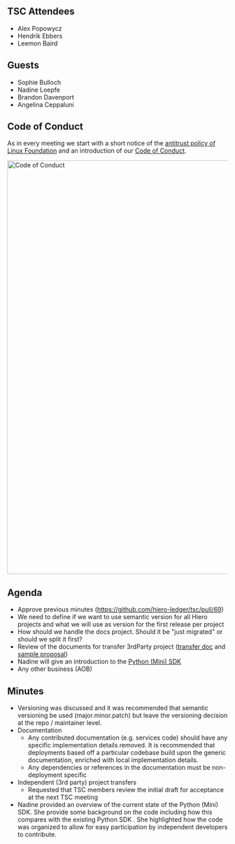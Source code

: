 ## TSC Attendees

- Alex Popowycz
- Hendrik Ebbers
- Leemon Baird

## Guests

- Sophie Bulloch
- Nadine Loepfe
- Brandon Davenport
- Angelina Ceppaluni

## Code of Conduct

As in every meeting we start with a short notice of the [antitrust policy of Linux Foundation](https://www.linuxfoundation.org/legal/antitrust-policy)
and an introduction of our [Code of Conduct](https://www.lfdecentralizedtrust.org/code-of-conduct).

<img width="945" alt="Code of Conduct" src="https://github.com/user-attachments/assets/3a187bc9-65ae-461e-bb46-7ce0db8e32cf">

## Agenda

- Approve previous minutes (https://github.com/hiero-ledger/tsc/pull/69)
- We need to define if we want to use semantic version for all Hiero projects and what we will use as version for the first release per project
- How should we handle the docs project. Should it be "just migrated" or should we split it first?
- Review of the documents for transfer 3rdParty project ([transfer doc](https://github.com/hiero-ledger/hiero/blob/main/howto-transfer.md) and [sample proposal](https://github.com/hiero-ledger/tsc/issues/67))
- Nadine will give an introduction to the [Python (Mini) SDK](https://github.com/nadineloepfe/hedera_sdk_python)
- Any other business (AOB)

## Minutes
- Versioning was discussed and it was recommended that semantic versioning be used (major.minor.patch) but leave the versioning decision at the repo / maintainer level.
- Documentation
  - Any contributed documentation (e.g. services code) should have any specific implementation details removed. It is recommended that deployments based off a particular codebase build upon the generic documentation, enriched with local implementation details.
  - Any dependencies or references in the documentation must be non-deployment specific
- Independent (3rd party) project transfers
  - Requested that TSC members review the initial draft for acceptance at the next TSC meeting
- Nadine provided an overview of the current state of the Python (Mini) SDK. She provide some background on the code including how this compares with the existing Python SDK . She highlighted how the code was organized to allow for easy participation by independent developers to contribute.
